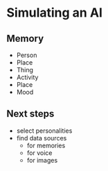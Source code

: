 # Simulating an AI

## Memory
- Person
- Place
- Thing
- Activity
- Place
- Mood

## Next steps
- select personalities 
- find data sources
  - for memories
  - for voice
  - for images
  
  
